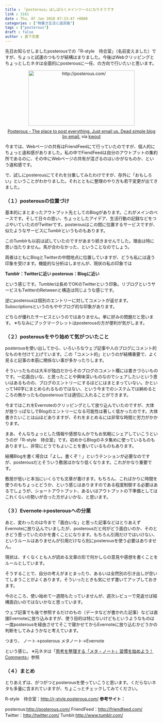 ```yaml
---
title : 「posterous」はしばらくメインツールになりそうです
link : 3161
date : Thu, 07 Jan 2010 07:33:47 +0000
categories : ["物書き生活と道具箱"]
tags : ["posterous"]
draft : false
author : 倉下忠憲
---
```


先日お知らせしましたposterousでの「R-style　待合室」（名前変えました）ですが、ちょっと試運のつもりが結構はまりました。今後はWebクリッピングとちょっとしたネタは全面的にposterousに一任、の方向で行いたいと思います。

<div class="kwout" style="text-align: center;"><img src="http://kwout.com/cutout/s/w6/g2/ukn_bor_rou_w350.jpg" alt="http://posterous.com/" title="Posterous - The place to post everything. Just email us. Dead simple blog by email." width="350" height="182" style="border: none;" usemap="#map_sw6g2ukn" /><map id="map_sw6g2ukn" name="map_sw6g2ukn"><area coords="72,120,307,157" href="http://posterous.com/blog/" alt="" shape="rect" /><area coords="349,71,349,140" href="http://posterous.com/#" alt="" shape="rect" /></map><p style="margin-top: 10px; text-align: center;"><a href="http://posterous.com/">Posterous - The place to post everything. Just email us. Dead simple blog by email.</a> via <a href="http://kwout.com/quote/sw6g2ukn">kwout</a></p></div>

今までは、Webページの共有はFriendFeedにて行っていたのですが、個人的にちょっと違和感がありました。私の中でFiendFeedは自分のアウトプットの集約所であるのに、その中にWebページの共有が混ざるのはいかがなものか、という違和感です。

で、試しにposterousにてそれを分業してみたわけですが、存外に「おもしろい」ということがわかりました。それとともに整理のやり方も若干変更が出てきました。

<h3>（１）posterousの位置づけ</h3>
基本的にまとまったアウトプット先としてのBlogがあります。これがメインのベースです。そして日々の思い、ちょっとしたアイデア、生活行動の記録などをつぶやいていたのがTwitterです。posterousはこの間に位置するサービスですが、似たようなサービスにTumblrというものもあります。

このTumblrも以前は試していたのですがあまり続きませんでした。理由は特に思い当たりません。馬が合わなかった、ということなのでしょう。

両者はともにBlogとTwitterの中間地点に位置していますが、どうも私には違う印象を受けます。機能的な分析はしませんが、現状の私の印象では

<strong>Tumblr：Twitterに近い
posterous：Blogに近い</strong>

という感じです。Tumblerは長めでOKのTwitterという印象。リブログというサービスもTwitterのRetweenと構造は同じような感じです。

逆にposterousは個別のエントリーに対してコメントが返せます。Subscriptionsというのもややブログ的な印象があります。

どちらが優れたサービスというのではありません。単に好みの問題だと思います。
※ちなみにブックマークレットはposterousの方が便利が気がします。

<h3>（２）posterousをやり始めて気がついたこと</h3>
posterousを使い出してから、いろいろなウェブ記事や人のブログにコメント的なものを付けて上げています。この「コメント的」というのが結構重要で、よく見ると記事の本筋に関係ない事が多かったりします。

そういったものは大半が独白だからそのブログのコメント欄には書きづらいものです。一応面白いな、と思ったことや興味深いものなのでシェアしたいという思いはあるものの、ブログのエントリーにするほどにはまとまっていない。かといって140字にまとめられるものではない、という今までのシステムでは納めるところの無かったものposterousでは適切に入れることができます。

今まではこれをEvernoteのクリッピングとして放り込んでいたのですが、大体が放りっぱなしでBlogのエントリーになる可能性は著しく低かったのです。大体書きたいことは山ほどありますが、それをまとめるには非常な時間と労力がかかります。

まあ、そんなちょっとした情報や感想なんかでもお気軽にシェアしていこうというのが「R-style　待合室」です。初めからBlogのネタ集めに使っているものもありますし、非常にどうでもよいことを書いているものもあります。

結構Blogを書く場合は「よし。書くぞ！」というテンションが必要なのですが、posterousだとそういう敷居はかなり低くなります。これがかなり重要です。

敷居が低いと本当にいくらでも文章が書けます。もちろん、こればかりに時間を使うのもちょっとどうか、という感じはありますのである程度制御する必要はあるでしょうが、ショートアウトプット、あるいはアウトプットの下準備としてはこれくらいの勢いが合った方がよいかな、と思います。
<h3>（３）Evernote→posterousへの分業</h3>
あと、変わったのは今まで「面白いな」と思った記事などはとりあえずEvernoteに放り込んでいましたが、posterousだと何がどう面白いのか、そのときどう思っていたのかを書くことになります。もちろん引用だけではいけない、というルールはありませんが引用だけなら別にposterousを使う必要はありません。

現状は、すくなくとも人が読める文章の形で何かしらの意見や感想を書くことをルールとしています。

そうすることで、自分の考えがまとまったり、あるいは全然別の引き出しが空いてしまうことがよくあります。そういったときも気にせず書いてアップしておきます。

今のところ、使い始めて一週間もたっていませんが、週次レビューで見返せば結構面白いのではないかなと思っています。

ウェブ記事でも後で参照するだけのもの（データなどが書かれた記事）などは直接Evernoteに放り込みますが、使う目的は特にないけどもというようなものは一度posterousを経由させてそこで寝かせてからEvernoteに放り込むかどうかの判断をしてみようかなと考えています。

つまり、
ノート→posterous
メタノート→Evernote

という感じ。
※元ネタは「<a href="http://cyblog.jp/modules/weblogs/2975">思考を整理する「メタ・ノート」習慣を始めよう！Comments</a>」参照

<h3>（４）まとめ</h3>
とりあえずは、がつがつとposterousを使っていこうと思います。くだらないネタも多量に含まれていますが、ちょこっとチェックしてみてください。

R-style　待合室：<a href="http://r-style.posterous.com/">http://r-style.posterous.com/</a>
<strong>
参考サイト：</strong>

posterous:<a href="http://posterous.com/">http://posterous.com/</a>
FriendFeed：<a href="http://friendfeed.com/">http://friendfeed.com/</a>
Twitter：<a href="http://twitter.com/">http://twitter.com/</a>
Tumblr:<a href="http://www.tumblr.com/">http://www.tumblr.com/</a>
